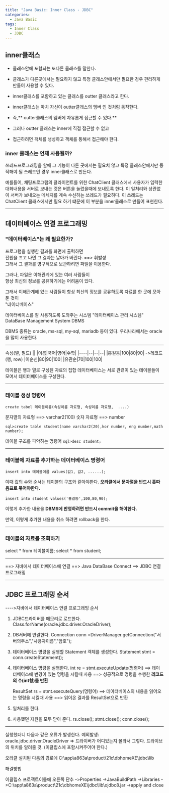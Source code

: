 ```yaml
---
title: "Java Basic: Inner Class - JDBC"
categories:
  - Java Basic
tags:
  - Inner Class
  - JDBC
---
```


## inner클래스
- 클래스안에 포함되는 또다른 클래스를 말한다.
- 클래스가 다른곳에서는 필요하지 않고 특정 클래스안에서만 필요한 경우 
편리하게 만들어 사용할 수 있다.

- inner클래스를 포함하고 있는 클래스를 outter 클래스라고 한다.
- inner클래스는 마치 자신이 outter클래스의 멤버 인 것처럼 동작한다.
- 즉,** outter클래스의 멤버에 자유롭게 접근할 수 있다.**

- 그러나 outter 클래스는 inner에 직접 접근할 수 없고
- 접근하려면 객체를 생성하고 객체를 통해서 접근해야 한다.

### inner 클래스는 언제 사용될까?

쓰레드프로그래밍을 할때
그 기능이 다른 곳에서는 필요치 않고
특정 클래스안에서만 동작해야 될 쓰레드인 경우 
inner클래스로 만든다.

예를들어, 채팅프로그램의 클라이언트를 위한 ChatClient 클래스에서
사용자가 입력한 대화내용을 서버로 보내는 것은 버튼을 눌렀을때에
보내도록 한다. 이 일처리와 상관없이 서버가 보내오는 메세지를 계속 
수신하는 쓰레드가 필요하다. 이 쓰레드는 ChatClient 클래스에서만 필요
하기 떄문에 이 부분을 inner클래스로 만들어 표현한다.

---
## 데이터베이스 연결 프로그래밍

### "데이터베이스"는 왜 필요한가?
프로그램을 실행한 결과를 화면에 출력하면  
전원을 끄고 나면 그 결과는 날아가 버린다. ==> 휘발성  
그래서 그 결과를 영구적으로 보관하려면 파일을 이용한다.  

그러나, 파일은 이해관계에 있는 여러 사람들이  
항상 최신의 정보를 공유하기에는 어려움이 있다.

그래서 이해관계에 있는 사람들이 항상 최신의 정보를 공유하도록
자료를 한 곳에 모아둔 것이   
"데이터베이스"  

데이터베이스를 잘 사용하도록 도와주는 시스템
"데이터베이스 관리 시스템"
DataBase Management System
DBMS

DBMS 종류는
oracle, ms-sql, my-sql, mariadb 등이 있다.
우리나라에서는 oracle을 많이 사용한다.

---
속성(열, 필드)
||
|이름|국어|영어|수학|
|----|--|--|--|
|홍길동|100|80|90|	->레코드(행, row)
|이순신|80|90|100|
|유관순|70|100|100|

테이블은 행과 열로 구성된 자료의 집합
데이터베이스는 서로 관련이 있는 테이블들이 모여서 데이터베이스를 구성한다.

---
### 테이블 생성 명령어

`create tabel 테이블이름(속성이름 자료형, 속성이름 자료형,  ....)`

문자열의 자료형 	==> varchar2(100)
숫자 자료형 		   ==> number

`sql>create table student(name varchar2(20),kor number, eng number,math number);`

테이블 구조를 파악하는 명령어
`sql>desc student;`

---
### 테이블에 자료를 추가하는 데이터베이스 명령어

`insert into 테이블이름 values(값1, 값2, ......);`

이때 값의 수와 순서는 테이블의 구조와 같아야한다.
**오라클에서 문자열을 반드시 홋따옴표로 묶어야한다.**

`insert into student values('홍길동',100,80,90);`

이렇게 추가한 내용을 **DBMS에 반영하려면
반드시 commit을 해야한다.**

만약, 이렇게 추가한 내용을 취소 하려면
rollback을 한다.

---

### 테이블의 자료를 조회하기

select * from 테이블이름;
select * from student;

---
==> 자바에서 데이터베이스에 연결
==> Java DataBase Connect
==> JDBC 연결 프로그래밍

---

## JDBC 프로그래밍 순서
---->자바에서 데이터베이스 연결 프로그래밍 순서

1. JDBC드라이버를 메모리로 로드한다.
	Class.forName(oracle.jdbc.driver.OracleDriver);

2. DB서버에 연결한다.
	Connection conn =DriverManager.getConnection("서버의주소","사용자이름","암호");
	
3. 데이터베이스 명령을 실행할 Statement 객체를 생성한다.
	Statement stmt = conn.createStatement();
	
4. 데이터베이스 명령을 실행한다.
	int re = stmt.executeUpdate(명령어)
    ==> 데이터베이스에 변경이 있는 명령을 시킬때 사용
	==> 성공적으로 명령을 수행한 **레코드의 수(int형)를 반환**
	
	ResultSet rs = stmt.executeQuery(명령어)
	==> 데이터베이스의 내용을 읽어오는 명령을 시킬때 사용
	==> 읽어온 결과를 ResultSet으로 반환
	
5. 일처리를 한다.	
	
6. 사용했던 자원을 모두 닫아 준다.
	rs.close();
	stmt.close();
	conn.close();
	
---
실행했더니 다음과 같은 오류가 발생한다.
예외발생: oracle.jdbc.driver.OracleDriver
=> 드라이버가 어디있는지 몰라서 그렇다. 드라이브의 위치를 알려줄 것.
(이클립스에 포함시켜주어야 한다.)

오라클 설치된 다음의 경로에
C:\app\a863a\product\21c\dbhomeXE\jdbc\lib

해결방법

이클립스 프로젝트이름에 오른쪽 단추
->Properties
->JavaBuildPath
->Libraries
->C:\app\a863a\product\21c\dbhomeXE\jdbc\lib\ojdbc8.jar
->apply and close

